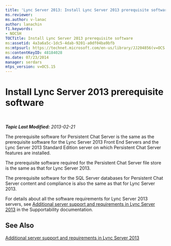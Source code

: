 ```yaml
---
title: 'Lync Server 2013: Install Lync Server 2013 prerequisite software'
ms.reviewer: 
ms.author: v-lanac
author: lanachin
f1.keywords:
- NOCSH
TOCTitle: Install Lync Server 2013 prerequisite software
ms:assetid: 4a3a6a5c-1dc5-4dab-9201-a0df04ba9bfb
ms:mtpsurl: https://technet.microsoft.com/en-us/library/JJ204856(v=OCS.15)
ms:contentKeyID: 48184028
ms.date: 07/23/2014
manager: serdars
mtps_version: v=OCS.15
---
```


<div data-xmlns="http://www.w3.org/1999/xhtml">

<div class="topic" data-xmlns="http://www.w3.org/1999/xhtml" data-msxsl="urn:schemas-microsoft-com:xslt" data-cs="https://msdn.microsoft.com/">

<div data-asp="https://msdn2.microsoft.com/asp">

# Install Lync Server 2013 prerequisite software

</div>

<div id="mainSection">

<div id="mainBody">

<span> </span>

_**Topic Last Modified:** 2013-02-21_

The prerequisite software for Persistent Chat Server is the same as the prerequisite software for the Lync Server 2013 Front End Servers and the Lync Server 2013 Standard Edition server on which Persistent Chat Server features are installed.

The prerequisite software required for the Persistent Chat Server file store is the same as that for Lync Server 2013.

The prerequisite software for the SQL Server databases for Persistent Chat Server content and compliance is also the same as that for Lync Server 2013.

For details about all the software requirements for Lync Server 2013 servers, see [Additional server support and requirements in Lync Server 2013](lync-server-2013-additional-server-support-and-requirements.md) in the Supportability documentation.

<div>

## See Also


[Additional server support and requirements in Lync Server 2013](lync-server-2013-additional-server-support-and-requirements.md)  
  

</div>

</div>

<span> </span>

</div>

</div>

</div>


